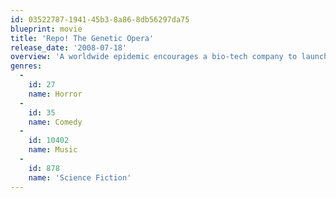 ```yaml
---
id: 03522787-1941-45b3-8a86-8db56297da75
blueprint: movie
title: 'Repo! The Genetic Opera'
release_date: '2008-07-18'
overview: 'A worldwide epidemic encourages a bio-tech company to launch an organ-financing program similar in nature to a standard car loan. The repossession clause is a killer, however.'
genres:
  -
    id: 27
    name: Horror
  -
    id: 35
    name: Comedy
  -
    id: 10402
    name: Music
  -
    id: 878
    name: 'Science Fiction'
---
```

